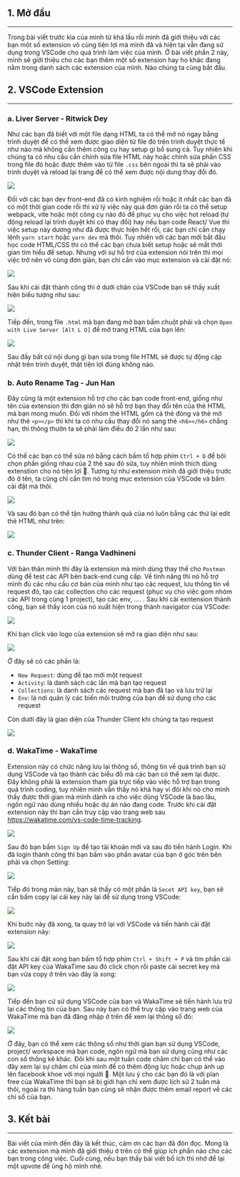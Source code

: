 ## 1. Mở đầu
<hr>

Trong bài viết trước kìa của mình từ khá lấu rồi mình đã giới thiệu với các bạn một số extension vô cùng tiện lợi mà mình đã và hiện tại vẫn đang sử dụng trong VSCode cho quá trình làm việc của mình. Ở bài viết phần 2 này, mình sẽ giới thiệu cho các bạn thêm một số extension hay ho khác đang nằm trong danh sách các extension của mình. Nào chúng ta cùng bắt đầu.

## 2. VSCode Extension
<hr>

### a. Liver Server - Ritwick Dey

Như các bạn đã biết với một file dạng HTML ta có thể mở nó ngay bằng trình duyệt để có thể xem được giao diện từ file đó trên trình duyệt thực tế như nào mà không cần thêm công cụ hay setup gì bổ sung cả. Tuy nhiên khi chúng ta có nhu cầu cần chỉnh sửa file HTML này hoặc chỉnh sửa phần CSS trong file đó hoặc được thêm vào từ file `.css` bên ngoài thì ta sẽ phải vào trình duyệt và reload lại trang để có thể xem được nội dung thay đổi đó.

![](https://images.viblo.asia/e482bfe9-5f75-4d04-a46a-f4d690437674.gif)

Đối với các bạn dev front-end đã có kinh nghiệm rồi hoặc ít nhất các bạn đã có một thời gian code rồi thì xử lý việc này quá đơn giản rồi ta có thể setup webpack, vite hoặc một công cụ nào đó để phục vụ cho việc hot reload (tự động reload lại trình duyệt khi có thay đổi) hay nếu bạn code React/ Vue thì việc setup này dương như đã được thực hiện hết rồi, các bạn chỉ cần chạy lệnh `yarn start` hoặc `yarn dev` mà thôi. Tuy nhiên với các bạn mới bắt đầu học code HTML/CSS thì có thể các bạn chưa biết setup hoặc sẽ mất thời gian tìm hiểu để setup. Nhưng với sự hỗ trợ của extension nói trên thì mọi việc trở nên vô cùng đơn giản, bạn chỉ cần vào mục extension và cài đặt nó:

![](https://images.viblo.asia/a884916c-a06d-4e50-8431-d4b6a5588ad6.png)

Sau khi cài đặt thành công thì ở dưới chân của VSCode bạn sẽ thấy xuất hiện biểu tượng như sau:

![](https://images.viblo.asia/1db7d138-e033-46ac-9aaf-1c9f828585a3.png)

Tiếp đến, trong file `.html` mà bạn đang mở bạn bấm chuột phải và chọn `Open with Live Server [Alt L O]` để mở trang HTML của bạn lên:

![](https://images.viblo.asia/01bfb224-dacf-4a2e-b7d7-8079ccd43efb.gif)

Sau đấy bất cứ nội dung gì bạn sửa trong file HTML sẽ được  tự động cập nhật trên trình duyệt, thật tiện lợi đúng không nào.

###  b. Auto Rename Tag - Jun Han

Đây cũng là một extension hỗ trợ cho các bạn code front-end, giống như tên của extension thì đơn giản nó sẽ hỗ trợ bạn thay đổi tên của thẻ HTML mà bạn mong muốn. Đối với nhóm thẻ HTML gồm cả thẻ đóng và thẻ mở như thẻ `<p></p>` thì khi ta có nhu cầu thay đổi nó sang thẻ `<h6></h6>` chẳng hạn, thì thông thườn ta sẽ phải làm điều đó 2 lần như sau:

![](https://images.viblo.asia/f2e6e3de-a63e-47da-93d3-531830bf3743.gif)

Có thể các bạn có thể sửa nó bằng cách bấm tổ hợp phím `Ctrl + D` để bôi chọn phần giống nhau của 2 thẻ sau đó sửa, tuy nhiên mình thích dùng extenstion cho nó tiện lợi 🤣. Tương tự như extension mình đã giới thiệu trước đó ở tên, ta cũng chỉ cần tìm nó trong mục extension của VSCode và bấm cài đặt mà thôi.

![](https://images.viblo.asia/672e9f68-8d14-4ec0-a97d-a5c941bba41f.png)

Và sau đó bạn có thể tận hưởng thành quả của nó luôn bằng các thử lại edit thẻ HTML như trên:

![](https://images.viblo.asia/fe9ef0ee-1e61-4911-a1e7-8c5e786e07d8.gif)

### c. Thunder Client - Ranga Vadhineni

Với bản thân mình thì đây là extension mà mình dùng thay thế cho `Postman` dùng để test các API bên back-end cung cấp. Về tính năng thì nó hỗ trợ mình đủ các nhu cầu cơ bản của mình như tạo các request, lưu thông tin về request đó, tạo các collection cho các request (phục vụ cho việc gom nhóm các API trong cùng 1 project), tạo các env, .... . Sau khi cài exntension thành công, bạn sẽ thấy icon của nó xuất hiện trong thành navigator của VSCode:

![](https://images.viblo.asia/275e053a-76e3-456d-aa10-bcee4dc44f90.png)

Khi bạn click vào logo của extension sẽ mở ra giao diện như sau:

![](https://images.viblo.asia/5998a366-4c2b-4646-908b-ef42f66cfd1d.png)

Ở đây sẽ có các phần là:
- `New Request`: dùng để tạo mới một request
- `Activity`: là danh sách các lần mà bạn tạo request
- `Collections`: là danh sách các request mà bạn đã tạo và lưu trữ lại
- `Env`: là nơi quản lý các biến môi trường của bạn để sử dụng cho các request

Còn dưới đây là giao diện của Thunder Client khi chúng ta tạo request

![](https://images.viblo.asia/779b9bf9-124c-49c5-8555-4e01705abf31.png)


### d. WakaTime - WakaTime

Extension này có chức năng lưu lại thông số, thông tin về quá trình bạn sử dụng VSCode và tạo thành các biểu đồ mà các bạn có thể xem lại được. Đây không phải là extension tham gia trực tiếp vào việc hỗ trợ bạn trong quá trình coding, tuy nhiên mình vẫn thấy nó khá hay vì đôi khi nó cho mình thấy được thời gian mà mình dành ra cho việc dùng VSCode là bao lâu, ngôn ngữ nào dùng nhiều hoặc dự án nào đang code. Trước khi cài đặt extension này thì bạn cần truy cập vào trang web sau https://wakatime.com/vs-code-time-tracking.

![](https://images.viblo.asia/1c052859-ff0b-41b9-a7f7-ae3f45a9bfad.PNG)

Sau đó bạn bấm `Sign Up` để tạo tài khoản mới và sau đó tiền hành Login. Khi đã login thành công thì bạn bấm vào phần avatar của bạn ở góc trên bên phải và chọn Setting:

![](https://images.viblo.asia/fccb3ec2-7dc1-40b9-8a8c-cf31e3466fa2.PNG)

Tiếp đó trong màn này, bạn sẽ thấy có một phần là `Secet API key`, bạn sẽ cần bấm copy lại cái key này lại để sử dụng trong VSCode:

![](https://images.viblo.asia/ea892cbb-dc4c-4106-bd80-8e3fa1e21962.PNG)

Khi bước này đã xong, ta quay trở lại với VSCode và tiến hành cài đặt extension này:

![](https://images.viblo.asia/d5fc9a36-3bcb-4f9f-845c-bf5f42dc23f3.png)

Sau khi cài đặt xong bạn bấm tổ hợp phím `Ctrl + Shift + P` và tìm phần cài đặt API key của WakaTime sau đó click chọn rồi  paste cái secret key mà bạn vừa copy ở trên vào đây là xong:

![](https://images.viblo.asia/fdf80c3b-cec7-4f99-ae4f-6f1bb0013f5d.gif)

Tiếp đến bạn cứ sử dụng VSCode của bạn và WakaTime sẽ tiến hành lưu trữ lại các thông tin của bạn. Sau này bạn có thể truy cập vào trang web của WakaTime mà bạn đã đăng nhập ở trên để xem lại thông số đó:

![](https://images.viblo.asia/a54c7722-1227-4d9c-91bb-135019e07c22.png)

Ở đây, bạn có  thể xem các thông số như thời gian bạn sử dụng VSCode, project/ workspace mà bạn code, ngôn ngữ mà bạn sử dụng cũng như các con số thống kê khác. Đôi khi sau một tuần code chăm chỉ bạn có thể vào đây xem lại sự chăm chỉ của mình để có thêm động lực hoặc chụp ảnh up lên facebook khoe với mọi người 🤣. Một lưu ý cho các bạn đó là với plan free của WakaTime thì bạn sẽ bị giới hạn chỉ xem được lịch sử 2 tuần mà thôi, ngoài ra thì hàng tuần bạn cũng sẽ nhận được thêm email report về các chỉ số của bạn.

## 3. Kết bài
<hr>

Bài viết của mình đến đây là kết thúc, cảm ơn các bạn đã đón đọc. Mong là các extension mà mình đã giới thiệu ở trên có thể giúp ích phần nào cho các bạn trong công việc. Cuối cùng, nếu bạn thấy bài viết bổ ích thì nhở để lại một upvote để ủng hộ mình nhé.